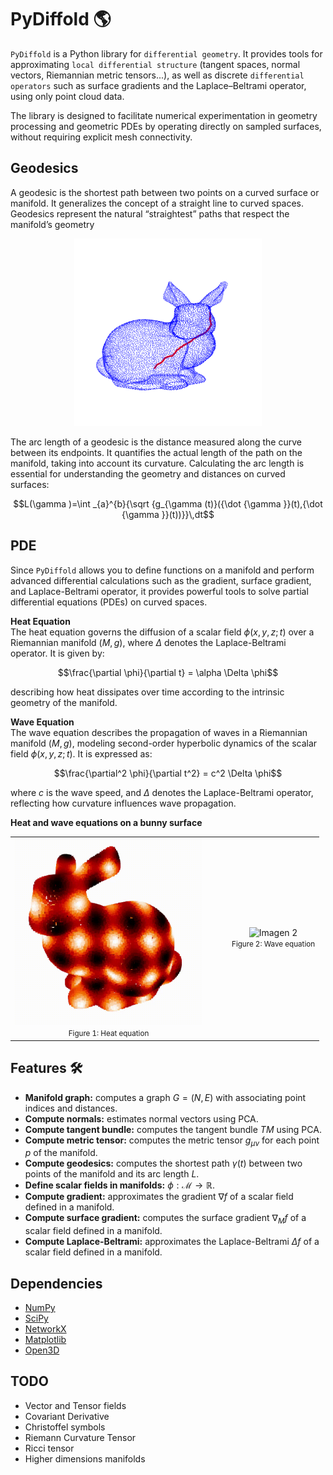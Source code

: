 # PyDiffold :earth_americas:
`PyDiffold` is a Python library for `differential geometry`. It provides tools for approximating `local differential structure` (tangent spaces, normal vectors, Riemannian metric tensors...), as well as discrete `differential operators` such as surface gradients and the Laplace–Beltrami operator, using only point cloud data.

The library is designed to facilitate numerical experimentation in geometry processing and geometric PDEs by operating directly on sampled surfaces, 
without requiring explicit mesh connectivity.

## Geodesics
A geodesic is the shortest path between two points on a curved surface or manifold. It generalizes the concept of a straight line to curved spaces. Geodesics represent the natural “straightest” paths that respect the manifold’s geometry

<p align="center">
    <img src="/img/geodesic.png" alt="Imagen 1" width="300"/><br/>
</p>

The arc length of a geodesic is the distance measured along the curve between its endpoints. It quantifies the actual length of the path on the manifold, taking into account its curvature. Calculating the arc length is essential for understanding the geometry and distances on curved surfaces:

$$L(\gamma )=\int _{a}^{b}{\sqrt {g_{\gamma (t)}({\dot {\gamma }}(t),{\dot {\gamma }}(t))}}\,dt$$

## PDE
Since `PyDiffold` allows you to define functions on a manifold and perform advanced differential calculations such as the gradient, surface gradient, and Laplace-Beltrami operator, it provides powerful tools to solve partial differential equations (PDEs) on curved spaces.

**Heat Equation**  
The heat equation governs the diffusion of a scalar field $\phi(x,y,z;t)$ over a Riemannian manifold $(M,g)$, where $\Delta$ denotes the Laplace-Beltrami operator. It is given by:

$$\frac{\partial \phi}{\partial t} = \alpha \Delta \phi$$

describing how heat dissipates over time according to the intrinsic geometry of the manifold.

**Wave Equation**  
The wave equation describes the propagation of waves in a Riemannian manifold $(M,g)$, modeling second-order hyperbolic dynamics of the scalar field $\phi(x,y,z;t)$. It is expressed as:

$$\frac{\partial^2 \phi}{\partial t^2} = c^2 \Delta \phi$$ 

where $c$ is the wave speed, and $\Delta$ denotes the Laplace-Beltrami operator, reflecting how curvature influences wave propagation.

**Heat and wave equations on a bunny surface**
<table align="center">
  <tr>
    <td align="center">
      <img src="/img/heat_equation.gif" alt="Imagen 1" width="300"/><br/>
      <small>Figure 1: Heat equation</small>
    </td>
    <td align="center" style="padding-left: 40px;">
      <img src="/img/wave_equation.gif" alt="Imagen 2" width="300"/><br/>
      <small>Figure 2: Wave equation</small>
    </td>
  </tr>
</table>

## Features :hammer_and_wrench:
* **Manifold graph:** computes a graph $G = (N,E)$ with associating point indices and distances.
* **Compute normals:** estimates normal vectors using PCA.
* **Compute tangent bundle:** computes the tangent bundle $TM$ using PCA.
* **Compute metric tensor:** computes the metric tensor $g_{\mu \nu}$ for each point $p$ of the manifold.
* **Compute geodesics:** computes the shortest path $\gamma(t)$ between two points of the manifold and its arc length $L$.
* **Define scalar fields in manifolds:** $\phi : \mathcal{M} \rightarrow \mathbb{R}$.
* **Compute gradient:** approximates the gradient $\nabla f$ of a scalar field defined in a manifold.
* **Compute surface gradient:** computes the surface gradient $\nabla_M f$ of a scalar field defined in a manifold.
* **Compute Laplace-Beltrami:** approximates the Laplace-Beltrami $\Delta f$ of a scalar field defined in a manifold.

## Dependencies
* [NumPy](https://github.com/numpy/numpy)
* [SciPy](https://github.com/scipy/scipy)
* [NetworkX](https://github.com/networkx/networkx)
* [Matplotlib](https://github.com/matplotlib/matplotlib)
* [Open3D](https://github.com/isl-org/Open3D)

## TODO
* Vector and Tensor fields
* Covariant Derivative
* Christoffel symbols
* Riemann Curvature Tensor
* Ricci tensor
* Higher dimensions manifolds